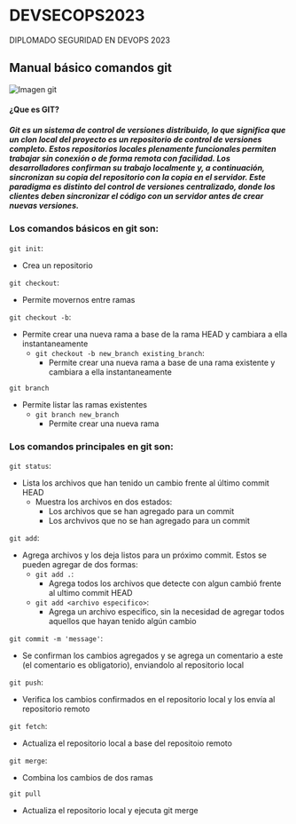 # DEVSECOPS2023

DIPLOMADO SEGURIDAD EN DEVOPS 2023

## Manual básico comandos git

<image src="https://th.bing.com/th/id/OIP.piAMkLAjuBhL3mIPbPgROgHaDm?pid=ImgDet&rs=1" alt="Imagen git">

#### ¿Que es GIT?
##### Git es un sistema de control de versiones distribuido, lo que significa que un clon local del proyecto es un repositorio de control de versiones completo. Estos repositorios locales plenamente funcionales permiten trabajar sin conexión o de forma remota con facilidad. Los desarrolladores confirman su trabajo localmente y, a continuación, sincronizan su copia del repositorio con la copia en el servidor. Este paradigma es distinto del control de versiones centralizado, donde los clientes deben sincronizar el código con un servidor antes de crear nuevas versiones.

### Los comandos básicos en git son:
`git init`:
- Crea un repositorio

`git checkout`:
- Permite movernos entre ramas

`git checkout -b`:
- Permite crear una nueva rama a base de la rama HEAD y cambiara a ella instantaneamente
    - `git checkout -b new_branch existing_branch`:
        - Permite crear una nueva rama a base de una rama existente y cambiara a ella instantaneamente

`git branch`
- Permite listar las ramas existentes
    - `git branch new_branch`
        - Permite crear una nueva rama


### Los comandos principales en git son:

`git status`:
- Lista los archivos que han tenido un cambio frente al último commit HEAD
    - Muestra los archivos en dos estados:
        - Los archivos que se han agregado para un commit 
        - Los archvivos que no se han agregado para un commit

`git add`:
- Agrega archivos y los deja listos para un próximo commit. Estos se pueden agregar de dos formas:
    - `git add .`:
        - Agrega todos los archivos que detecte con algun cambió frente al ultimo commit HEAD
    - `git add <archivo especifico>`:
        - Agrega un archivo especifico, sin la necesidad de agregar todos aquellos que hayan tenido algún cambio

`git commit -m 'message'`:
- Se confirman los cambios agregados y se agrega un comentario a este (el comentario es obligatorio), enviandolo al repositorio local

`git push`:
- Verifica los cambios confirmados en el repositorio local y los envía al repositorio remoto

`git fetch`:
- Actualiza el repositorio local a base del repositoio remoto

`git merge`:
- Combina los cambios de dos ramas

`git pull`
- Actualiza el repositorio local y ejecuta git merge



